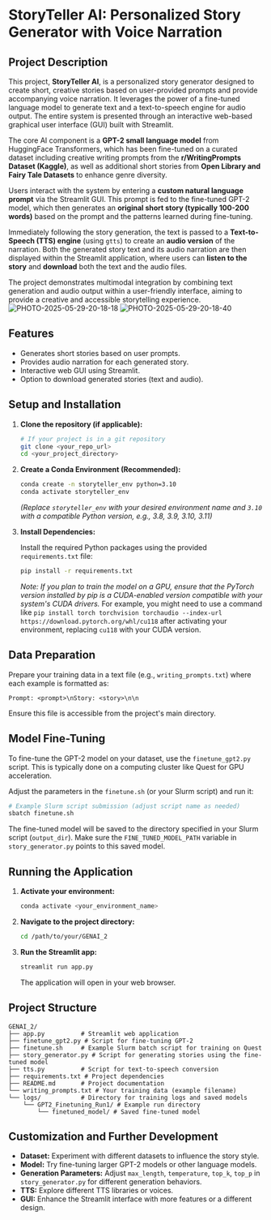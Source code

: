# StoryTeller AI: Personalized Story Generator with Voice Narration

## Project Description

This project, **StoryTeller AI**, is a personalized story generator designed to create short, creative stories based on user-provided prompts and provide accompanying voice narration. It leverages the power of a fine-tuned language model to generate text and a text-to-speech engine for audio output. The entire system is presented through an interactive web-based graphical user interface (GUI) built with Streamlit.

The core AI component is a **GPT-2 small language model** from HuggingFace Transformers, which has been fine-tuned on a curated dataset including creative writing prompts from the **r/WritingPrompts Dataset (Kaggle)**, as well as additional short stories from **Open Library and Fairy Tale Datasets** to enhance genre diversity.

Users interact with the system by entering a **custom natural language prompt** via the Streamlit GUI. This prompt is fed to the fine-tuned GPT-2 model, which then generates an **original short story (typically 100-200 words)** based on the prompt and the patterns learned during fine-tuning.

Immediately following the story generation, the text is passed to a **Text-to-Speech (TTS) engine** (using `gtts`) to create an **audio version** of the narration. Both the generated story text and its audio narration are then displayed within the Streamlit application, where users can **listen to the story** and **download** both the text and the audio files.

The project demonstrates multimodal integration by combining text generation and audio output within a user-friendly interface, aiming to provide a creative and accessible storytelling experience.
![PHOTO-2025-05-29-20-18-18](https://github.com/user-attachments/assets/9f7ac7b2-b137-4c32-a62c-f714468a83b8)
![PHOTO-2025-05-29-20-18-40](https://github.com/user-attachments/assets/86484d65-4b0c-4cb6-a13f-7a40942241a2)


## Features

- Generates short stories based on user prompts.
- Provides audio narration for each generated story.
- Interactive web GUI using Streamlit.
- Option to download generated stories (text and audio).

## Setup and Installation

1.  **Clone the repository (if applicable):**

    ```bash
    # If your project is in a git repository
    git clone <your_repo_url>
    cd <your_project_directory>
    ```

2.  **Create a Conda Environment (Recommended):**

    ```bash
    conda create -n storyteller_env python=3.10
    conda activate storyteller_env
    ```
    *(Replace `storyteller_env` with your desired environment name and `3.10` with a compatible Python version, e.g., 3.8, 3.9, 3.10, 3.11)*

3.  **Install Dependencies:**

    Install the required Python packages using the provided `requirements.txt` file:

    ```bash
    pip install -r requirements.txt
    ```

    *Note: If you plan to train the model on a GPU, ensure that the PyTorch version installed by pip is a CUDA-enabled version compatible with your system's CUDA drivers.* For example, you might need to use a command like `pip install torch torchvision torchaudio --index-url https://download.pytorch.org/whl/cu118` after activating your environment, replacing `cu118` with your CUDA version.

## Data Preparation

Prepare your training data in a text file (e.g., `writing_prompts.txt`) where each example is formatted as:

```
Prompt: <prompt>\nStory: <story>\n\n
```

Ensure this file is accessible from the project's main directory.

## Model Fine-Tuning

To fine-tune the GPT-2 model on your dataset, use the `finetune_gpt2.py` script. This is typically done on a computing cluster like Quest for GPU acceleration.

Adjust the parameters in the `finetune.sh` (or your Slurm script) and run it:

```bash
# Example Slurm script submission (adjust script name as needed)
sbatch finetune.sh
```

The fine-tuned model will be saved to the directory specified in your Slurm script (`output_dir`). Make sure the `FINE_TUNED_MODEL_PATH` variable in `story_generator.py` points to this saved model.

## Running the Application

1.  **Activate your environment:**

    ```bash
    conda activate <your_environment_name>
    ```

2.  **Navigate to the project directory:**

    ```bash
    cd /path/to/your/GENAI_2
    ```

3.  **Run the Streamlit app:**

    ```bash
    streamlit run app.py
    ```

    The application will open in your web browser.

## Project Structure

```
GENAI_2/
├── app.py          # Streamlit web application
├── finetune_gpt2.py # Script for fine-tuning GPT-2
├── finetune.sh     # Example Slurm batch script for training on Quest
├── story_generator.py # Script for generating stories using the fine-tuned model
├── tts.py          # Script for text-to-speech conversion
├── requirements.txt # Project dependencies
├── README.md       # Project documentation
└── writing_prompts.txt # Your training data (example filename)
└── logs/           # Directory for training logs and saved models
    └── GPT2_Finetuning_Run1/ # Example run directory
        └── finetuned_model/ # Saved fine-tuned model
```

## Customization and Further Development

- **Dataset:** Experiment with different datasets to influence the story style.
- **Model:** Try fine-tuning larger GPT-2 models or other language models.
- **Generation Parameters:** Adjust `max_length`, `temperature`, `top_k`, `top_p` in `story_generator.py` for different generation behaviors.
- **TTS:** Explore different TTS libraries or voices.
- **GUI:** Enhance the Streamlit interface with more features or a different design.


